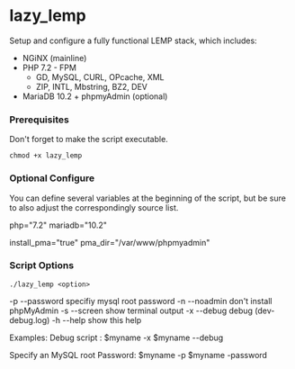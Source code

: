 # lazy_lemp

Setup and configure a fully functional LEMP stack, which includes:

* NGiNX (mainline)
* PHP 7.2 - FPM
  - GD, MySQL, CURL, OPcache, XML
  - ZIP, INTL, Mbstring, BZ2, DEV
* MariaDB 10.2 + phpmyAdmin (optional)

### Prerequisites

Don't forget to make the script executable.
```
chmod +x lazy_lemp
```

### Optional Configure

You can define several variables at the beginning of the script, but be sure
to also adjust the correspondingly source list.

php="7.2"
mariadb="10.2"

install_pma="true"
pma_dir="/var/www/phpmyadmin"


### Script Options

```
./lazy_lemp <option>
```

   -p  --password		specifiy mysql root password
   -n  --noadmin		don't install phpMyAdmin
   -s  --screen		show terminal output
   -x  --debug		debug (dev-debug.log)
   -h  --help		show this help


Examples:
   Debug script :
   $myname -x
   $myname --debug

   Specify an MySQL root Password:
   $myname -p<your password>
   $myname -password<your password>
